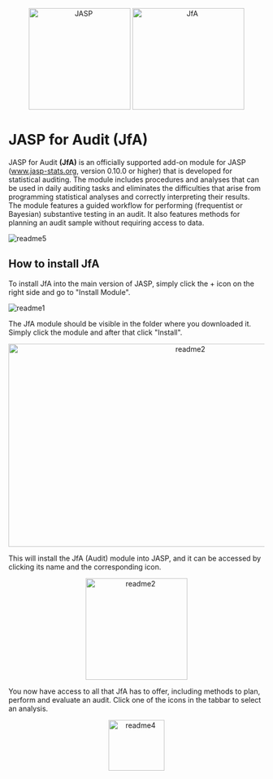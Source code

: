 <p align="center">
  <img src="https://user-images.githubusercontent.com/25059399/51800246-d3dea500-222c-11e9-8d86-cf479454dada.png" alt="JASP" width="200" height="200">
  <img src="https://user-images.githubusercontent.com/25059399/56079420-7b16b580-5df4-11e9-8acb-2b84ae6dd06e.png" alt="JfA" width="220" height="200">
</p>

# JASP for Audit (JfA)

JASP for Audit **(JfA)** is an officially supported add-on module for JASP (www.jasp-stats.org, version 0.10.0 or higher) that is developed for statistical auditing. The module includes procedures and analyses that can be used in daily auditing tasks and eliminates the difficulties that arise from programming statistical analyses and correctly interpreting their results. The module features a guided workflow for performing (frequentist or Bayesian) substantive testing in an audit. It also features methods for planning an audit sample without requiring access to data.

![readme5](https://user-images.githubusercontent.com/25059399/59338117-11d2f600-8d02-11e9-8f63-b3f173477e4d.png)

## How to install JfA

To install JfA into the main version of JASP, simply click the + icon on the right side and go to "Install Module".

![readme1](https://user-images.githubusercontent.com/25059399/59338248-552d6480-8d02-11e9-8a4a-40f696914ca0.png)

The JfA module should be visible in the folder where you downloaded it. Simply click the module and after that click "Install".

<p align="center">
  <img src="https://user-images.githubusercontent.com/25059399/51800037-ffac5b80-2229-11e9-8fac-a8579b16a922.PNG" alt="readme2" width="700" height = "400">
</p>

This will install the JfA (Audit) module into JASP, and it can be accessed by clicking its name and the corresponding icon.

<p align="center">
  <img src="https://user-images.githubusercontent.com/25059399/59338406-9c1b5a00-8d02-11e9-8808-68dcc686f398.png" alt="readme2" width="200" height = "200">
</p>

You now have access to all that JfA has to offer, including methods to plan, perform and evaluate an audit. Click one of the icons in the tabbar to select an analysis. 

<p align="center">
  <img src="https://user-images.githubusercontent.com/25059399/56079420-7b16b580-5df4-11e9-8acb-2b84ae6dd06e.png" alt="readme4" width="110" height="100">
</p>
